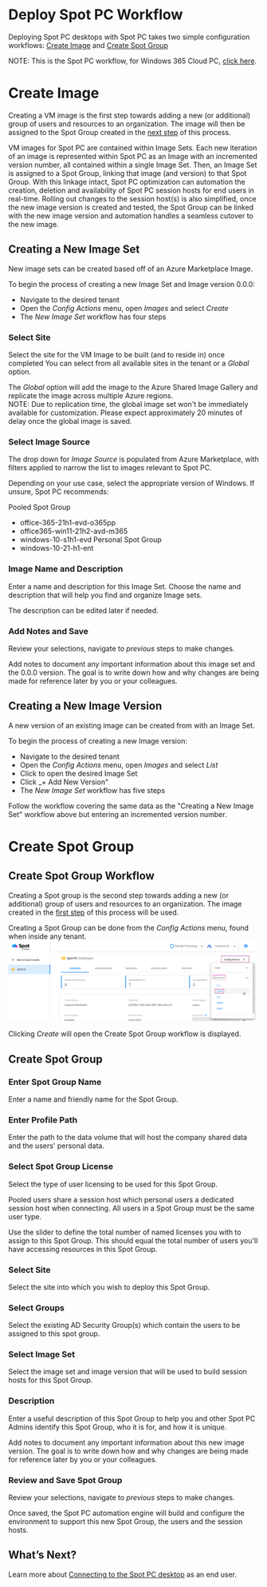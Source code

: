 <meta name="robots" content="noindex">

# Deploy Spot PC Workflow
Deploying Spot PC desktops with Spot PC takes two simple configuration workflows: [Create Image](spot-pc/tutorials/deploy-spot-pc?id=create-image) and [Create Spot Group](spot-pc/tutorials/deploy-spot-pc?id=create-spot-group)

NOTE: This is the Spot PC workflow, for Windows 365 Cloud PC, [click here](spot-pc/tutorials/deploy-windows-365-cloud-pc).

# Create Image

Creating a VM image is the first step towards adding a new (or additional) group of users and resources to an organization.  The image will then be assigned to the Spot Group created in the [next step](spot-pc/tutorials/deploy-spot-pc?id=create-spot-group) of this process.

VM images for Spot PC are contained within Image Sets. Each new iteration of an image is represented within Spot PC as an Image with an incremented version number, all contained within a single Image Set. Then, an Image Set is assigned to a Spot Group, linking that image (and version) to that Spot Group. With this linkage intact, Spot PC optimization can automation the creation, deletion and availability of Spot PC session hosts for end users in real-time. Rolling out changes to the session host(s) is also simplified, once the new image version is created and tested, the Spot Group can be linked with the new image version and automation handles a seamless cutover to the new image.

## Creating a New Image Set

New image sets can be created based off of an Azure Marketplace Image.

To begin the process of creating a new Image Set and Image version 0.0.0:

- Navigate to the desired tenant
- Open the _Config Actions_ menu, open _Images_ and select _Create_
- The _New Image Set_ workflow has four steps

### Select Site

Select the site for the VM Image to be built (and to reside in) once completed You can select from all available sites in the tenant or a _Global_ option.

The _Global_ option will add the image to the Azure Shared Image Gallery and replicate the image across multiple Azure regions. <br>
NOTE: Due to replication time, the global image set won't be immediately available for customization. Please expect approximately 20 minutes of delay once the global image is saved.

### Select Image Source

The drop down for _Image Source_ is populated from Azure Marketplace, with filters applied to narrow the list to images relevant to Spot PC.

Depending on your use case, select the appropriate version of Windows.
If unsure, Spot PC recommends:

Pooled Spot Group
* office-365-21h1-evd-o365pp
* office365-win11-21h2-avd-m365
* windows-10-s1h1-evd
Personal Spot Group
* windows-10-21-h1-ent

### Image Name and Description

Enter a name and description for this Image Set. Choose the name and description that will help you find and organize Image sets.

The description can be edited later if needed.

### Add Notes and Save

Review your selections, navigate to _previous_ steps to make changes.

Add notes to document any important information about this image set and the 0.0.0 version. The goal is to write down how and why changes are being made for reference later by you or your colleagues.

## Creating a New Image Version

A new version of an existing image can be created from with an Image Set.

To begin the process of creating a new Image version:

- Navigate to the desired tenant
- Open the _Config Actions_ menu, open _Images_ and select _List_
- Click to open the desired Image Set
- Click _+ Add New Version"
- The _New Image Set_ workflow has five steps

Follow the workflow covering the same data as the "Creating a New Image Set" workflow above but entering an incremented version number.

# Create Spot Group
## Create Spot Group Workflow
Creating a Spot group is the second step towards adding a new (or additional) group of users and resources to an organization.  The image created in the [first step](spot-pc/tutorials/deploy-spot-pc?id=create-image) of this process will be used.

Creating a Spot Group can be done from the _Config Actions_ menu, found when inside any tenant.
<br><a href="https://docs.spot.io/spot-pc/_media/tutorials-create-spot-group-01.png" target="_blank"><img src="/spot-pc/_media/tutorials-create-spot-group-01.png" alt="Click to Enlarge" width="500"> </a>

Clicking _Create_ will open the Create Spot Group workflow is displayed.

## Create Spot Group

### Enter Spot Group Name  
Enter a name and friendly name for the Spot Group.

### Enter Profile Path
Enter the path to the data volume that will host the company shared data and the users' personal data.

### Select Spot Group License
Select the type of user licensing to be used for this Spot Group.

Pooled users share a session host which personal users a dedicated session host when connecting. All users in a Spot Group must be the same user type.

Use the slider to define the total number of named licenses you with to assign to this Spot Group.  This should equal the total number of users you'll have accessing resources in this Spot Group.

### Select Site
Select the site into which you wish to deploy this Spot Group.

### Select Groups
Select the existing AD Security Group(s) which contain the users to be assigned to this spot group.  

### Select Image Set
Select the image set and image version that will be used to build session hosts for this Spot Group.

### Description
Enter a useful description of this Spot Group to help you and other Spot PC Admins identify this Spot Group, who it is for, and how it is unique.

Add notes to document any important information about this new image version. The goal is to write down how and why changes are being made for reference later by you or your colleagues.

### Review and Save Spot Group
Review your selections, navigate to _previous_ steps to make changes.

Once saved, the Spot PC automation engine will build and configure the environment to support this new Spot Group, the users and the session hosts.


## What’s Next?

Learn more about [Connecting to the Spot PC desktop](spot-pc/tutorials/connect-to-desktop) as an end user.
